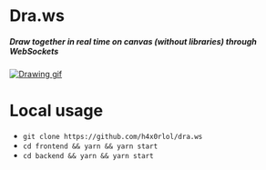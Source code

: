 # Dra.ws
##### Draw together in real time on canvas (without libraries) through WebSockets
[![Drawing gif](https://i.imgur.com/5tagBVf.gif "Drawing gif")](https://i.imgur.com/5tagBVf.gif "Drawing gif")

# Local usage
- `git clone https://github.com/h4x0rlol/dra.ws`
- `cd frontend && yarn && yarn start`
- `cd backend && yarn && yarn start`

